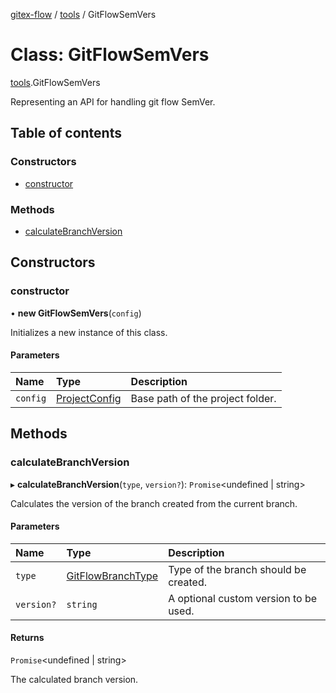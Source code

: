 [gitex-flow](../README.md) / [tools](../modules/tools.md) / GitFlowSemVers

# Class: GitFlowSemVers

[tools](../modules/tools.md).GitFlowSemVers

Representing an API for handling git flow SemVer.

## Table of contents

### Constructors

- [constructor](tools.gitflowsemvers.md#constructor)

### Methods

- [calculateBranchVersion](tools.gitflowsemvers.md#calculatebranchversion)

## Constructors

### constructor

• **new GitFlowSemVers**(`config`)

Initializes a new instance of this class.

#### Parameters

| Name | Type | Description |
| :------ | :------ | :------ |
| `config` | [ProjectConfig](../interfaces/configs.projectconfig.md) | Base path of the project folder. |

## Methods

### calculateBranchVersion

▸ **calculateBranchVersion**(`type`, `version?`): `Promise`<undefined \| string\>

Calculates the version of the branch created from the current branch.

#### Parameters

| Name | Type | Description |
| :------ | :------ | :------ |
| `type` | [GitFlowBranchType](../modules/api.md#gitflowbranchtype) | Type of the branch should be created. |
| `version?` | `string` | A optional custom version to be used. |

#### Returns

`Promise`<undefined \| string\>

The calculated branch version.
